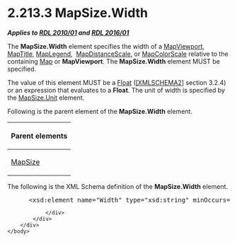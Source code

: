 <html dir="LTR" xmlns:mshelp="http://msdn.microsoft.com/mshelp" xmlns:ddue="http://ddue.schemas.microsoft.com/authoring/2003/5" xmlns:xlink="http://www.w3.org/1999/xlink" xmlns:tool="http://www.microsoft.com/tooltip">
    <head>
        <meta http-equiv="Content-Type" content="text/html; CHARSET=utf-8"></meta>
        <meta name="save" content="history"></meta>
        <title>2.213.3 MapSize.Width</title>
        <xml>
            <mshelp:toctitle title="2.213.3 MapSize.Width"></mshelp:toctitle>
            <mshelp:rltitle title="[MS-RDL]: MapSize.Width"></mshelp:rltitle>
            <mshelp:keyword index="A" term="fa4beab5-92ab-42a5-9fb2-66e6365bd198"></mshelp:keyword>
            <mshelp:attr name="DCSext.ContentType" value="open specification"></mshelp:attr>
            <mshelp:attr name="AssetID" value="fa4beab5-92ab-42a5-9fb2-66e6365bd198"></mshelp:attr>
            <mshelp:attr name="TopicType" value="kbRef"></mshelp:attr>
            <mshelp:attr name="DCSext.Title" value="[MS-RDL]: MapSize.Width" />
        </xml>
    </head>
    <body>
        <div id="header">
            <h1 class="heading">2.213.3 MapSize.Width</h1>
        </div>
        <div id="mainSection">
            <div id="mainBody">
                <div id="allHistory" class="saveHistory"></div>
                <div id="sectionSection0" class="section" name="collapseableSection">
                    

<p><b><i>Applies to </i></b><a href="3428e690-a348-4ec7-8a6a-8efb42d2cdee.html"><b><i>RDL 2010/01</i></b></a><b><i>
and </i></b><a href="52ce3983-2bfc-4e72-9359-42aaf5fe4509.html"><b><i>RDL 2016/01</i></b></a></p>

<p>The <b>MapSize.Width</b> element specifies the width of a <a href="55679f1a-a5b6-4b08-b284-ff6e27deedb4.html">MapViewport</a>, <a href="9b8a7ec3-44b5-46d8-bdca-cb99308fa1f9.html">MapTitle</a>, <a href="71c7ce11-4e8a-433b-975a-731e089ea04f.html">MapLegend</a>,  <a href="04ab14be-9206-4c63-bc93-d68bb48ed02c.html">MapDistanceScale</a>, or <a href="fc14b477-a2d2-4048-843d-6a19beeb30bf.html">MapColorScale</a> relative to
the containing <a href="fd166dd8-6772-4507-b3f6-50a2b7cfd6ac.html">Map</a> or <b>MapViewport</b>.
The <b>MapSize.Width</b> element MUST be specified. </p>

<p>The value of this element MUST be a <a href="c7d0946f-992e-4abc-a304-09b53e030692.html">Float</a> (<a href="https://go.microsoft.com/fwlink/?LinkId=90610">[XMLSCHEMA2]</a> section
3.2.4) or an expression that evaluates to a <b>Float</b>. The unit of width is
specified by the <a href="daf6e87d-8072-4b57-b8d3-532e8fcfd80b.html">MapSize.Unit</a>
element.</p>

<p>Following is the parent element of the <b>MapSize.Width</b>
element.</p>

<table>
 <thead>
  <tr>
   <th>
   <p>Parent elements</p>
   </th>
  </tr>
 </thead>
 <tr>
  <td>
  <p><a href="d34e1a7e-ada4-4989-9c0f-fbb69c9347ec.html">MapSize</a></p>
  </td>
 </tr>
</table>

<p>The following is the XML Schema definition of the <b>MapSize.Width</b>
element.</p>

<dl>
<dd>
<div><pre> &lt;xsd:element name=&quot;Width&quot; type=&quot;xsd:string&quot; minOccurs=&quot;1&quot; /&gt;
</pre></div>
</dd></dl>


                </div>
            </div>
        </div>
    </body>
</html>